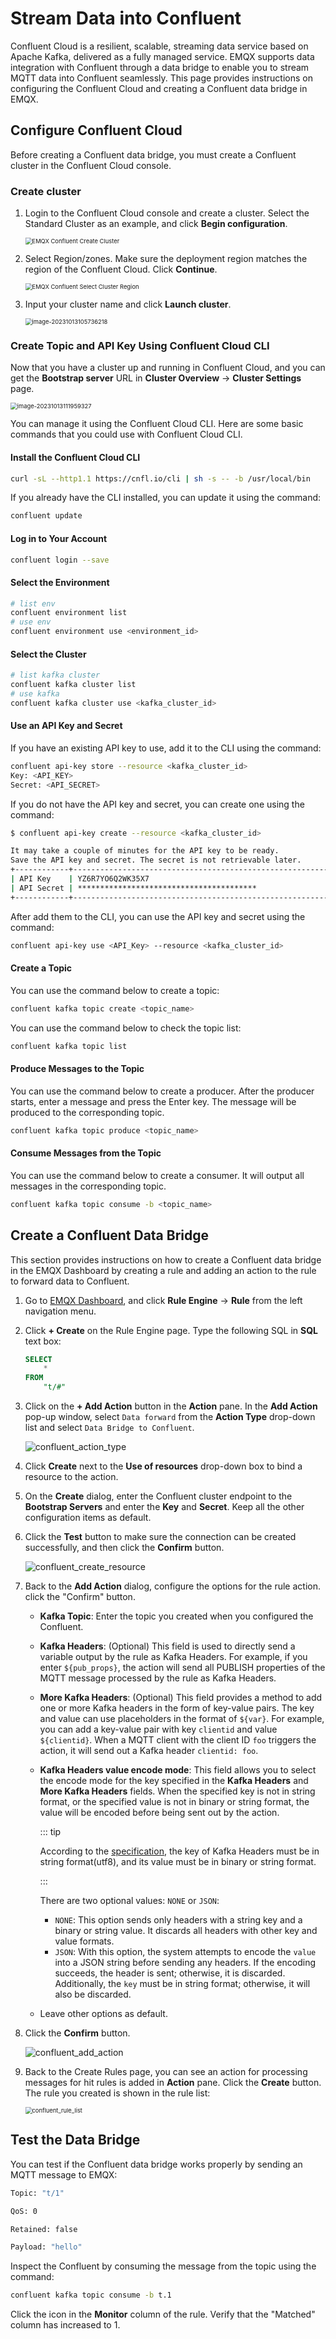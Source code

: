 # Stream Data into Confluent

Confluent Cloud is a resilient, scalable, streaming data service based on Apache Kafka, delivered as a fully managed service. EMQX supports data integration with Confluent through a data bridge to enable you to stream MQTT data into Confluent seamlessly. This page provides instructions on configuring the Confluent Cloud and creating a Confluent data bridge in EMQX.

## Configure Confluent Cloud

Before creating a Confluent data bridge, you must create a Confluent cluster in the Confluent Cloud console.

### Create cluster

1. Login to the Confluent Cloud console and create a cluster. Select the Standard Cluster as an example, and click **Begin configuration**.

   <img src="./assets/rule-engine/confluent_create_cluster_1.png" alt="EMQX Confluent Create Cluster" style="zoom:67%;" />

2. Select Region/zones. Make sure the deployment region matches the region of the Confluent Cloud. Click **Continue**.

   <img src="./assets/rule-engine/confluent_create_cluster_2.png" alt="EMQX Confluent Select Cluster Region" style="zoom:67%;" />

3. Input your cluster name and click **Launch cluster**.

   <img src="./assets/rule-engine/confluent_create_cluster_3.png" alt="image-20231013105736218" style="zoom:67%;" />

### Create Topic and API Key Using Confluent Cloud CLI

Now that you have a cluster up and running in Confluent Cloud, and you can get the **Bootstrap server** URL in  **Cluster Overview** -> **Cluster Settings** page.

<img src="./assets/rule-engine/confluent_cluster_info.png" alt="image-20231013111959327" style="zoom:67%;" />

You can manage it using the Confluent Cloud CLI. Here are some basic commands that you could use with Confluent Cloud CLI.

#### Install the Confluent Cloud CLI

```bash
curl -sL --http1.1 https://cnfl.io/cli | sh -s -- -b /usr/local/bin
```

If you already have the CLI installed, you can update it using the command:

```bash
confluent update
```

#### Log in to Your Account

```bash
confluent login --save
```

#### Select the Environment

```bash
# list env
confluent environment list
# use env
confluent environment use <environment_id>
```

#### Select the Cluster

```bash
# list kafka cluster
confluent kafka cluster list
# use kafka
confluent kafka cluster use <kafka_cluster_id>
```

#### Use an API Key and Secret

If you have an existing API key to use, add it to the CLI using the command:

```bash
confluent api-key store --resource <kafka_cluster_id>
Key: <API_KEY>
Secret: <API_SECRET>
```

If you do not have the API key and secret, you can create one using the command:

```bash
$ confluent api-key create --resource <kafka_cluster_id>

It may take a couple of minutes for the API key to be ready.
Save the API key and secret. The secret is not retrievable later.
+------------+------------------------------------------------------------------+
| API Key    | YZ6R7YO6Q2WK35X7                                                 |
| API Secret | ****************************************                         |
+------------+------------------------------------------------------------------+
```

After add them to the CLI, you can use the API key and secret using the command:

```bash
confluent api-key use <API_Key> --resource <kafka_cluster_id>

```

#### Create a Topic

You can use the command below to create a topic:

```bash
confluent kafka topic create <topic_name>
```

You can use the command below to check the topic list:

```bash
confluent kafka topic list
```

#### Produce Messages to the Topic

You can use the command below to create a producer. After the producer starts, enter a message and press the Enter key. The message will be produced to the corresponding topic.

```bash
confluent kafka topic produce <topic_name>
```

#### Consume Messages from the Topic

You can use the command below to create a consumer.  It will output all messages in the corresponding topic.

```bash
confluent kafka topic consume -b <topic_name>
```

## Create a Confluent Data Bridge

This section provides instructions on how to create a Confluent data bridge in the EMQX Dashboard by creating a rule and adding an action to the rule to forward data to Confluent.

1. Go to [EMQX Dashboard](http://127.0.0.1:18083/#/rules), and click **Rule Engine** -> **Rule** from the left navigation menu.

2. Click **+ Create** on the Rule Engine page. Type the following SQL in **SQL** text box:

   ```sql
   SELECT
       *
   FROM
       "t/#"
   ```

3. Click on the **+ Add Action** button in the **Action** pane. In the **Add Action** pop-up window, select `Data forward` from the **Action Type** drop-down list and select `Data Bridge to Confluent`.

   ![confluent_action_type](./assets/rule-engine/confluent_action_type.png)

4. Click **Create** next to the **Use of resources** drop-down box to bind a resource to the action.

5. On the **Create** dialog, enter the Confluent cluster endpoint to the **Bootstrap Servers** and enter the **Key** and **Secret**. Keep all the other configuration items as default.

6. Click the **Test** button to make sure the connection can be created successfully, and then click the **Confirm** button.

   ![confluent_create_resource](./assets/rule-engine/confluent_create_resource.png)

6. Back to the **Add Action** dialog, configure the options for the rule action. click the "Confirm" button.

   - **Kafka Topic**: Enter the topic you created when you configured the Confluent.

   - **Kafka Headers**: (Optional) This field is used to directly send a variable output by the rule as Kafka Headers. For example, if you enter `${pub_props}`, the action will send all PUBLISH properties of the MQTT message processed by the rule as Kafka Headers.

   - **More Kafka Headers**: (Optional) This field provides a method to add one or more Kafka headers in the form of key-value pairs. The key and value can use placeholders in the format of `${var}`. For example, you can add a key-value pair with key `clientid` and value `${clientid}`. When a MQTT client with the client ID `foo` triggers the action, it will send out a Kafka header `clientid: foo`.

   - **Kafka Headers value encode mode**: This field allows you to select the encode mode for the key specified in the **Kafka Headers** and **More Kafka Headers** fields. When the specified key is not in string format, or the specified value is not in binary or string format, the value will be encoded before being sent out by the action.

     ::: tip

     According to the [specification](https://cwiki.apache.org/confluence/display/KAFKA/KIP-82+-+Add+Record+Headers), the key of Kafka Headers must be in string format(utf8), and its value must be in binary or string format.

     :::

     There are two optional values: `NONE` or `JSON`:

     - `NONE`: This option sends only headers with a string key and a binary or string value. It discards all headers with other key and value formats.
     - `JSON`: With this option, the system attempts to encode the `value` into a JSON string before sending any headers. If the encoding succeeds, the header is sent; otherwise, it is discarded. Additionally, the `key` must be in string format; otherwise, it will also be discarded.

   - Leave other options as default.

7. Click the **Confirm** button.

   ![confluent_add_action](./assets/rule-engine/confluent_add_action.png)

8. Back to the Create Rules page, you can see an action for processing messages for hit rules is added in **Action** pane. Click the **Create** button. The rule you created is shown in the rule list:

   <img src="./assets/rule-engine/confluent_rule_list.png" alt="confluent_rule_list" style="zoom:67%;" />

## Test the Data Bridge

You can test if the Confluent data bridge works properly by sending an MQTT message to EMQX:

```bash
Topic: "t/1"

QoS: 0

Retained: false

Payload: "hello"
```

Inspect the Confluent by consuming the message from the topic using the command:

```bash
confluent kafka topic consume -b t.1
```

Click the icon in the **Monitor** column of the rule. Verify that the "Matched" column has increased to 1.
